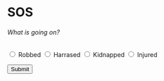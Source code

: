 # SOS
  <body>
  <h6>What is going on?</h6>

<form >
<input type="radio" name="choice" value="Robbed"> Robbed
<input type="radio" name="choice" value="Harrased"> Harrased
<input type="radio" name="choice" value="Kidnapped"> Kidnapped
<input type="radio" name="choice" value="Injured"> Injured
</form>
<button type="button" onclick="alert('Your SOS message was sent!')">Submit</button>

  
</body>

               
